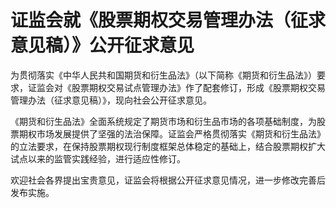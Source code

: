 # 证监会就《股票期权交易管理办法（征求意见稿）》公开征求意见

为贯彻落实《中华人民共和国期货和衍生品法》（以下简称《期货和衍生品法》）要求，证监会对《股票期权交易试点管理办法》作了配套修订，形成《股票期权交易管理办法（征求意见稿）》，现向社会公开征求意见。

《期货和衍生品法》全面系统规定了期货市场和衍生品市场的各项基础制度，为股票期权市场发展提供了坚强的法治保障。证监会严格贯彻落实《期货和衍生品法》的立法要求，在保持股票期权现行制度框架总体稳定的基础上，结合股票期权扩大试点以来的监管实践经验，进行适应性修订。

欢迎社会各界提出宝贵意见，证监会将根据公开征求意见情况，进一步修改完善后发布实施。

